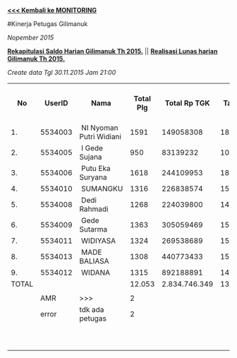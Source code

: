 **[<<< Kembali ke MONITORING](https://github.com/suriawan/Area-Bali-Utara/blob/master/TUSBUNG.md)**


#Kinerja Petugas Gilimanuk

_Nopember 2015_

**[Rekapitulasi Saldo Harian Gilimanuk Th 2015.](https://github.com/suriawan/Area-Bali-Utara/blob/master/SaldoHarian-Gilimanuk-2015.md)** || 
**[Realisasi Lunas harian Gilimanuk Th 2015.](https://github.com/suriawan/Area-Bali-Utara/blob/master/RealisasiLunas-Gil-2015.md)**


_Create data Tgl 30.11.2015 Jam 21:00_


<table><tbody><tr><th>No</th><th>UserID</th><th>Nama</th><th>Total Plg</th><th>Total Rp TGK</th><th>Target TGK</th><th>Realisasi Saldo TGK (Blm Lunas)</th><th>% Pencapaian Thd Target TGK</th><th>PK 2 Bln - Blm Lunas</th><th>PK 3 Bln - Blm Lunas</th></tr><tr><td>1.</td><td>5534003</td><td>&nbsp;NI Nyoman Putri Widiani</td><td>1591</td><td>149058308</td><td>18377347</td><td>2.026.553</td><td>189%</td><td>0</td><td>0</td></tr><tr><td>2.</td><td>5534005</td><td>&nbsp;I Gede Sujana</td><td>950</td><td>83139232</td><td>10985281</td><td>2.075.279</td><td>181%</td><td>0</td><td>0</td></tr><tr><td>3.</td><td>5534006</td><td>&nbsp;Putu Eka Suryana</td><td>1618</td><td>244109953</td><td>18705227</td><td>5.829.006</td><td>169%</td><td>0</td><td>1</td></tr><tr><td>4.</td><td>5534010</td><td>&nbsp;SUMANGKU</td><td>1316</td><td>226838574</td><td>15153352</td><td>13.399.461</td><td>112%</td><td>3</td><td>0</td></tr><tr><td>5.</td><td>5534008</td><td>&nbsp;Dedi Rahmadi</td><td>1268</td><td>224039800</td><td>14636247</td><td>5.693.087</td><td>161%</td><td>1</td><td>0</td></tr><tr><td>6.</td><td>5534009</td><td>&nbsp;Gede Sutarma</td><td>1363</td><td>305059469</td><td>15733550</td><td>8.709.013</td><td>145%</td><td>4</td><td>1</td></tr><tr><td>7.</td><td>5534011</td><td>&nbsp;WIDIYASA</td><td>1324</td><td>269538689</td><td>15225510</td><td>22.473.458</td><td>52%</td><td>1</td><td>0</td></tr><tr><td>8.</td><td>5534013</td><td>&nbsp;MADE BALIASA</td><td>1308</td><td>440773433</td><td>15155363</td><td>26.775.884</td><td>23%</td><td>23</td><td>0</td></tr><tr><td>9.</td><td>5534012</td><td>&nbsp;WIDANA</td><td>1315</td><td>892188891</td><td>14900081</td><td>55.512.329</td><td>-173%</td><td>12</td><td>0</td></tr><tr><td>TOTAL</td><td> </td><td> </td><td>12.053</td><td>2.834.746.349</td><td>138.871.958</td><td>142.494.070</td><td>97%</td><td>44</td><td>2</td></tr><tr><td> </td><td> </td><td> </td><td> </td><td> </td><td> </td><td> </td><td> </td><td> </td><td> </td></tr><tr><td> </td><td>AMR</td><td>&gt;&gt;&gt;</td><td>2</td><td> </td><td> </td><td>43.599.017</td><td> </td><td>0</td><td>0</td></tr><tr><td> </td><td>error</td><td>tdk ada petugas</td><td>2</td><td> </td><td> </td><td>451.488</td><td> </td><td>0</td><td>0</td></tr><tr><td> </td><td> </td><td> </td><td> </td><td> </td><td> </td><td> 44.050.505 </td><td> </td><td> </td><td> </td></tr><tr><td> </td><td> </td><td> </td><td> </td><td> </td><td> </td><td> </td><td> </td><td> </td><td> </td></tr><tr><td> </td><td> </td><td> </td><td> </td><td> </td><td> </td><td> 186.544.575 </td><td> </td><td> </td><td> </td></tr></tbody></table>
